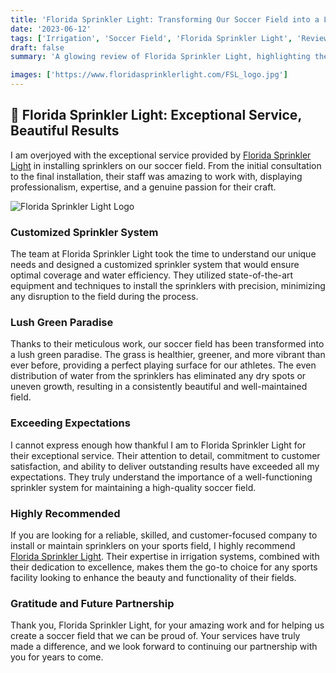 ```yaml
---
title: 'Florida Sprinkler Light: Transforming Our Soccer Field into a Lush Green Paradise'
date: '2023-06-12'
tags: ['Irrigation', 'Soccer Field', 'Florida Sprinkler Light', 'Review', 'Sports Field Maintenance']
draft: false
summary: 'A glowing review of Florida Sprinkler Light, highlighting their exceptional service in installing sprinklers on our soccer field and transforming it into a lush green paradise.'

images: ['https://www.floridasprinklerlight.com/FSL_logo.jpg']
---
```


## 🌟 Florida Sprinkler Light: Exceptional Service, Beautiful Results

I am overjoyed with the exceptional service provided by [Florida Sprinkler Light](https://www.floridasprinklerlight.com/) in installing sprinklers on our soccer field. From the initial consultation to the final installation, their staff was amazing to work with, displaying professionalism, expertise, and a genuine passion for their craft.

![Florida Sprinkler Light Logo](https://www.floridasprinklerlight.com/FSL_logo.jpg)

### Customized Sprinkler System

The team at Florida Sprinkler Light took the time to understand our unique needs and designed a customized sprinkler system that would ensure optimal coverage and water efficiency. They utilized state-of-the-art equipment and techniques to install the sprinklers with precision, minimizing any disruption to the field during the process.

### Lush Green Paradise

Thanks to their meticulous work, our soccer field has been transformed into a lush green paradise. The grass is healthier, greener, and more vibrant than ever before, providing a perfect playing surface for our athletes. The even distribution of water from the sprinklers has eliminated any dry spots or uneven growth, resulting in a consistently beautiful and well-maintained field.

### Exceeding Expectations

I cannot express enough how thankful I am to Florida Sprinkler Light for their exceptional service. Their attention to detail, commitment to customer satisfaction, and ability to deliver outstanding results have exceeded all my expectations. They truly understand the importance of a well-functioning sprinkler system for maintaining a high-quality soccer field.

### Highly Recommended

If you are looking for a reliable, skilled, and customer-focused company to install or maintain sprinklers on your sports field, I highly recommend [Florida Sprinkler Light](https://www.floridasprinklerlight.com/). Their expertise in irrigation systems, combined with their dedication to excellence, makes them the go-to choice for any sports facility looking to enhance the beauty and functionality of their fields.

### Gratitude and Future Partnership

Thank you, Florida Sprinkler Light, for your amazing work and for helping us create a soccer field that we can be proud of. Your services have truly made a difference, and we look forward to continuing our partnership with you for years to come.
